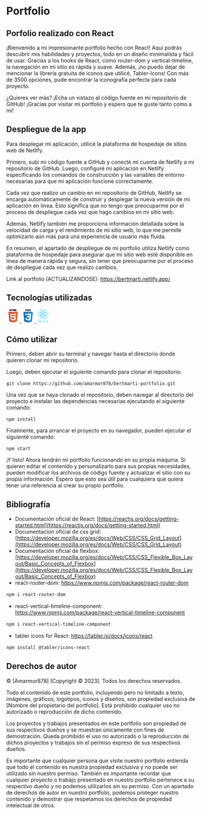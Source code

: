 # Portfolio

## Porfolio realizado con React

¡Bienvenido a mi impresionante portfolio hecho con React! Aquí podrás descubrir mis habilidades y proyectos, todo en un diseño minimalista y fácil de usar. Gracias a los hooks de React, como router-dom y vertical-timeline, la navegación en mi sitio es rápida y suave. Además, ¡no puedo dejar de mencionar la librería gratuita de iconos que utilicé, Tabler-Icons! Con más de 3500 opciones, pude encontrar la iconografía perfecta para cada proyecto.

¿Quieres ver más? ¡Echa un vistazo al código fuente en mi repositorio de GitHub! ¡Gracias por visitar mi portfolio y espero que te guste tanto como a mí!

## Despliegue de la app

Para desplegar mi aplicación, utilicé la plataforma de hospedaje de sitios web de Netlify.

Primero, subí mi código fuente a GitHub y conecté mi cuenta de Netlify a mi repositorio de GitHub. Luego, configuré mi aplicación en Netlify especificando los comandos de construcción y las variables de entorno necesarias para que mi aplicación funcione correctamente.

Cada vez que realizo un cambio en mi repositorio de GitHub, Netlify se encarga automáticamente de construir y desplegar la nueva versión de mi aplicación en línea. Esto significa que no tengo que preocuparme por el proceso de despliegue cada vez que hago cambios en mi sitio web.

Además, Netlify también me proporciona información detallada sobre la velocidad de carga y el rendimiento de mi sitio web, lo que me permite optimizarlo aún más para una experiencia de usuario más fluida.

En resumen, el apartado de despliegue de mi portfolio utiliza Netlify como plataforma de hospedaje para asegurar que mi sitio web esté disponible en línea de manera rápida y segura, sin tener que preocuparme por el proceso de despliegue cada vez que realizo cambios.

Link al portfolio (ACTUALIZANDOSE): https://bertmarti.netlify.app/

## Tecnologías utilizadas

<a href="https://www.w3.org/html/" target="_blank" rel="noreferrer"> <img src="https://raw.githubusercontent.com/devicons/devicon/master/icons/html5/html5-original-wordmark.svg" alt="html5" width="36" height="36" /> </a> <a href="https://www.w3schools.com/css/" target="_blank" rel="noreferrer"> <img src="https://raw.githubusercontent.com/devicons/devicon/master/icons/css3/css3-original-wordmark.svg" alt="css3" width="36" height="36" /> </a> <a href="https://reactjs.org/" target="_blank" rel="noreferrer"> <img src="https://raw.githubusercontent.com/devicons/devicon/master/icons/react/react-original-wordmark.svg" alt="react" width="36" height="36" /> </a>

## Cómo utilizar 

Primero, deben abrir su terminal y navegar hasta el directorio donde quieren clonar mi repositorio.

Luego, deben ejecutar el siguiente comando para clonar el repositorio:

```
git clone https://github.com/amarmor878/bertmarti-portfolio.git
```
Una vez que se haya clonado el repositorio, deben navegar al directorio del proyecto e instalar las dependencias necesarias ejecutando el siguiente comando:
```
npm install
```
Finalmente, para arrancar el proyecto en su navegador, pueden ejecutar el siguiente comando:
```
npm start
```
¡Y listo! Ahora tendrán mi portfolio funcionando en su propia máquina. Si quieren editar el contenido y personalizarlo para sus propias necesidades, pueden modificar los archivos de código fuente y actualizar el sitio con su propia información. Espero que esto sea útil para cualquiera que quiera tener una referencia al crear su propio portfolio.

## Bibliografía

- Documentación oficial de React: [https://reactjs.org/docs/getting-started.html](https://reactjs.org/docs/getting-started.html)
- Documentacion oficial de css grid: [https://developer.mozilla.org/es/docs/Web/CSS/CSS_Grid_Layout](https://developer.mozilla.org/es/docs/Web/CSS/CSS_Grid_Layout)
- Documentación oficial de flexbox: [https://developer.mozilla.org/es/docs/Web/CSS/CSS_Flexible_Box_Layout/Basic_Concepts_of_Flexbox](https://developer.mozilla.org/es/docs/Web/CSS/CSS_Flexible_Box_Layout/Basic_Concepts_of_Flexbox)
- react-router-dom: https://www.npmjs.com/package/react-router-dom
```bash
npm i react-router-dom
```
- react-vertical-timeline-component: https://www.npmjs.com/package/react-vertical-timeline-component
```bash
npm i react-vertical-timeline-component
```
- tabler icons for React: https://tabler.io/docs/icons/react
```bash
npm install @tabler/icons-react
```

## Derechos de autor


© [Amarmor878] [Copyright © 2023]. Todos los derechos reservados.

Todo el contenido de este portfolio, incluyendo pero no limitado a texto, imágenes, gráficos, logotipos, íconos y diseños, son propiedad exclusiva de [Nombre del propietario del portfolio]. Está prohibido cualquier uso no autorizado o reproducción de dicho contenido.

Los proyectos y trabajos presentados en este portfolio son propiedad de sus respectivos dueños y se muestran únicamente con fines de demostración. Queda prohibido el uso no autorizado o la reproducción de dichos proyectos y trabajos sin el permiso expreso de sus respectivos dueños.

Es importante que cualquier persona que visite nuestro portfolio entienda que todo el contenido es nuestra propiedad exclusiva y no puede ser utilizado sin nuestro permiso. También es importante recordar que cualquier proyecto o trabajo presentado en nuestro portfolio pertenece a su respectivo dueño y no podemos utilizarlos sin su permiso. Con un apartado de derechos de autor en nuestro portfolio, podemos proteger nuestro contenido y demostrar que respetamos los derechos de propiedad intelectual de otros.
